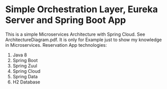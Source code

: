# Simple Orchestration Layer, Eureka Server and Spring Boot App
This is a simple Microservices Architecture with Spring Cloud. See ArchitectureDiagram.pdf. It is only for Example just to show my knowledge in Microservices.
Reservation App technologies:
1. Java 8
2. Spring Boot
3. Spring Zuul
4. Spring Cloud
5. Spring Data
6. H2 Database
